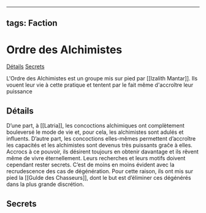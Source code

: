 
---
tags: Faction
---

# Ordre des Alchimistes
<span class="nav">[Détails](#Détails) [Secrets](#Secrets)</span>

L'Ordre des Alchimistes est un groupe mis sur pied par [[Izalith Mantar]]. Ils vouent leur vie à cette pratique et tentent par le fait même d'accroître leur puissance 

## Détails
D’une part, à [[Latria]], les concoctions alchimiques ont complètement bouleversé le mode de vie et, pour cela, les alchimistes sont adulés et influents. D’autre part, les concoctions elles-mêmes permettent d’accroître les capacités et les alchimistes sont devenus très puissants graĉe à elles. Accrocs à ce pouvoir, ils désirent toujours en obtenir davantage et ils rêvent même de vivre éternellement. Leurs recherches et leurs motifs doivent cependant rester secrets. C’est de moins en moins évident avec la recrudescence des cas de dégénération. Pour cette raison, ils ont mis sur pied la [[Gulde des Chasseurs]], dont le but est d’éliminer ces dégénérés dans la plus grande discrétion.

## Secrets